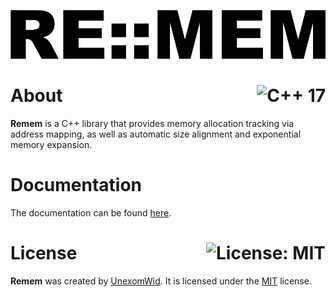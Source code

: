 <p align="center">
  <img src="public/logo.png" alt="Remem">
</p>

# About <a href="https://en.wikipedia.org/wiki/C%2B%2B17"><img align="right" src="https://img.shields.io/badge/C%2B%2B-17-00599C?logo=C%2B%2B" alt="C++ 17" /></a>

**Remem** is a C++ library that provides memory allocation tracking via address mapping, as well as automatic size alignment and exponential memory expansion.

# Documentation

The documentation can be found [here](https://github.com/UnexomWid/remem/tree/master/docs).

# License <a href="https://github.com/UnexomWid/remem/blob/master/LICENSE"><img align="right" src="https://img.shields.io/badge/License-MIT-blue.svg" alt="License: MIT" /></a>

**Remem** was created by [UnexomWid](https://uw.exom.dev). It is licensed under the [MIT](https://github.com/UnexomWid/remem/blob/master/LICENSE) license.